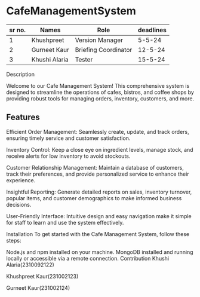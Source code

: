 # CafeManagementSystem

|sr no.|Names|Role|deadlines|
|---|---|----|----|
| 1| Khushpreet| Version Manager| 5-5-24|
| 2| Gurneet Kaur| Briefing Coordinator| 12-5-24|
| 3| Khushi Alaria| Tester | 15-5-24|

Description

Welcome to our Cafe Management System! This comprehensive system is designed to streamline the operations of cafes, bistros, and coffee shops by providing robust tools for managing orders, inventory, customers, and more.

## Features

Efficient Order Management: Seamlessly create, update, and track orders, ensuring timely service and customer satisfaction.

Inventory Control: Keep a close eye on ingredient levels, manage stock, and receive alerts for low inventory to avoid stockouts.

Customer Relationship Management: Maintain a database of customers, track their preferences, and provide personalized service to enhance their experience.

Insightful Reporting: Generate detailed reports on sales, inventory turnover, popular items, and customer demographics to make informed business decisions.

User-Friendly Interface: Intuitive design and easy navigation make it simple for staff to learn and use the system effectively.

Installation
To get started with the Cafe Management System, follow these steps:

Node.js and npm installed on your machine.
MongoDB installed and running locally or accessible via a remote connection.
Contribution
Khushi Alaria(2310092122)

Khushpreet Kaur(231002123)

Gurneet Kaur(231002124)

